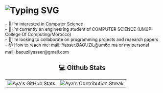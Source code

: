 
   <h1>
        <img src="https://readme-typing-svg.herokuapp.com?font=Jetbrains+mono&size=40&duration=3000&color=33FF33&center=true&vCenter=true&width=435&lines=Hey..+I'm+Yasser;This+is..;..my+Github..;" alt="Typing SVG"/>
    </h1>
</div>
- 👀 I’m interested in Computer Science<br>
- 🌱 I’m currently an engineering student of COMPUTER SCIENCE (UM6P-College Of Computing/Morocco)<br>
- 💞️ I’m looking to collaborate on programming projects and research papers<br>
- 📫 How to reach me: mail: Yasser.BAOUZIL@um6p.ma or my personal mail: baouzilyasser@gmail.com<br>

<div align="center">
<h2 align="center" class="section-heading"> 💻 Github Stats</h2>
 <table align="center" width="100%" height="100%" >
    <tr>
       <td><img style="border: none;" src="https://github-profile-summary-cards.vercel.app/api/cards/profile-details?username=xxxxxxxx15339&theme=github_dark" alt="Aya's GitHub Stats"/></td>   
       <td><img style="border: none;" src="https://github-readme-streak-stats.herokuapp.com/?user=xxxxxxxx15339&theme=merko" alt="Aya's Contribution Streak"/></td>
    </tr>
 </table>

 <table align="center" width="100%" height="100%" >
    <tr>
        <td><img style="border: none;" src="https://github-profile-summary-cards.vercel.app/api/cards/stats?username=xxxxxxxx15339&theme=github_dark" alt="Yasser's GitHub Stats"/></td>
        <td><img style="border: none;" src="https://github-profile-summary-cards.vercel.app/api/cards/productive-time?username=xxxxxxxx15339&theme=github_dark&utcOffset=10" alt="Yasser's GitHub Stats"/>
        <td><img style="border: none;" src="https://github-profile-summary-cards.vercel.app/api/cards/repos-per-language?username=xxxxxxxx15339&theme=github_dark" alt="Yasser's GitHub Stats"/></td>
        <td><img style="border: none;" src="https://github-profile-summary-cards.vercel.app/api/cards/most-commit-language?username=xxxxxxxx15339&theme=github_dark" alt="Yasser's GitHub Stats"/></td>
    </tr>
 </table>

[![GitHub followers](https://img.shields.io/github/followers/xxxxxxxx15339?style=social)](https://github.com/xxxxxxxx15339) • [Website](https://xxxxxxxx15339.github.io/Berserker-Portfolio/)
---

## GitHub Stats

<p align="center">
  <img
    src="https://github-readme-stats.vercel.app/api?username=xxxxxxxx15339&show_icons=true&theme=dark&hide_border=true"
    alt="GitHub Stats"
    width="420" />
  <img
    src="https://github-readme-stats.vercel.app/api/top-langs/?username=xxxxxxxx15339&layout=compact&theme=dark&hide_border=true"
    alt="Top Languages"
    width="380" />
</p>

---

## ⚙️ Technical Expertise

<div align="center">

  ### 🖥️ Programming Languages :
  <img
    src="https://img.shields.io/badge/Python-3776AB?style=flat-square&logo=python&logoColor=white"
    alt="Python"
    style="margin:4px; display:inline-block;" />
  <img
    src="https://img.shields.io/badge/C++-00599C?style=flat-square&logo=cplusplus&logoColor=white"
    alt="C++"
    style="margin:4px; display:inline-block;" />
  <img
    src="https://img.shields.io/badge/C-005A9C?style=flat-square&logo=c&logoColor=white"
    alt="C"
    style="margin:4px; display:inline-block;" />
  <img
    src="https://img.shields.io/badge/JavaScript-F7DF1E?style=flat-square&logo=javascript&logoColor=black"
    alt="JavaScript"
    style="margin:4px; display:inline-block;" />
  <img
    src="https://img.shields.io/badge/SQL-4479A1?style=flat-square&logo=mysql&logoColor=white"
    alt="SQL"
    style="margin:4px; display:inline-block;" />
  <img
    src="https://img.shields.io/badge/HTML5-E34F26?style=flat-square&logo=html5&logoColor=white"
    alt="HTML5"
    style="margin:4px; display:inline-block;" />
  <img
    src="https://img.shields.io/badge/CSS3-1572B6?style=flat-square&logo=css3&logoColor=white"
    alt="CSS3"
    style="margin:4px; display:inline-block;" />
  <img
    src="https://img.shields.io/badge/RISC-V-000000?style=flat-square&logo=risc-v&logoColor=white"
    alt="RISC-V"
    style="margin:4px; display:inline-block;" />

  ### 📚 Frameworks & Libraries :
  <img
    src="https://img.shields.io/badge/Nuxt.js-00DC82?style=flat-square&logo=nuxtdotjs&logoColor=white"
    alt="Nuxt.js"
    style="margin:4px; display:inline-block;" />
  <img
    src="https://img.shields.io/badge/Node.js-339933?style=flat-square&logo=node.js&logoColor=white"
    alt="Node.js"
    style="margin:4px; display:inline-block;" />
  <img
    src="https://img.shields.io/badge/Pandas-150458?style=flat-square&logo=pandas&logoColor=white"
    alt="Pandas"
    style="margin:4px; display:inline-block;" />
  <img
    src="https://img.shields.io/badge/Matplotlib-11557C?style=flat-square&logo=matplotlib&logoColor=white"
    alt="Matplotlib"
    style="margin:4px; display:inline-block;" />
  <img
    src="https://img.shields.io/badge/OpenPyXL-107C41?style=flat-square&logo=microsoft-excel&logoColor=white"
    alt="OpenPyXL"
    style="margin:4px; display:inline-block;" />

  ### 🛠 Tools & Technologies :
  <img
    src="https://img.shields.io/badge/Linux-FCC624?style=flat-square&logo=linux&logoColor=black"
    alt="Linux"
    style="margin:4px; display:inline-block;" />
  <img
    src="https://img.shields.io/badge/Git-F05032?style=flat-square&logo=git&logoColor=white"
    alt="Git"
    style="margin:4px; display:inline-block;" />
  <img
    src="https://img.shields.io/badge/GitHub-181717?style=flat-square&logo=github&logoColor=white"
    alt="GitHub"
    style="margin:4px; display:inline-block;" />
  <img
    src="https://img.shields.io/badge/Data%20Structures-00599C?style=flat-square"
    alt="Data Structures"
    style="margin:4px; display:inline-block;" />

</div>

---

## Contact

Feel free to connect with me on [LinkedIn](https://www.linkedin.com/in/yasser-baouzil-354294343/)
